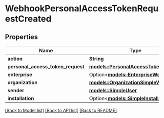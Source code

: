# WebhookPersonalAccessTokenRequestCreated

## Properties

Name | Type | Description | Notes
------------ | ------------- | ------------- | -------------
**action** | **String** |  | 
**personal_access_token_request** | [**models::PersonalAccessTokenRequest**](personal-access-token-request.md) |  | 
**enterprise** | Option<[**models::EnterpriseWebhooks**](enterprise-webhooks.md)> |  | [optional]
**organization** | [**models::OrganizationSimpleWebhooks**](organization-simple-webhooks.md) |  | 
**sender** | [**models::SimpleUser**](simple-user.md) |  | 
**installation** | Option<[**models::SimpleInstallation**](simple-installation.md)> |  | [optional]

[[Back to Model list]](../README.md#documentation-for-models) [[Back to API list]](../README.md#documentation-for-api-endpoints) [[Back to README]](../README.md)


